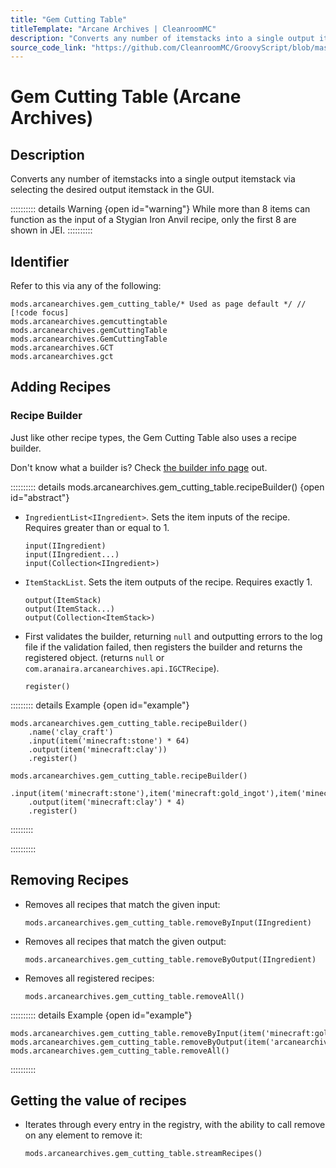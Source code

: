 ```yaml
---
title: "Gem Cutting Table"
titleTemplate: "Arcane Archives | CleanroomMC"
description: "Converts any number of itemstacks into a single output itemstack via selecting the desired output itemstack in the GUI."
source_code_link: "https://github.com/CleanroomMC/GroovyScript/blob/master/src/main/java/com/cleanroommc/groovyscript/compat/mods/arcanearchives/GemCuttingTable.java"
---
```


# Gem Cutting Table (Arcane Archives)

## Description

Converts any number of itemstacks into a single output itemstack via selecting the desired output itemstack in the GUI.

:::::::::: details Warning {open id="warning"}
While more than 8 items can function as the input of a Stygian Iron Anvil recipe, only the first 8 are shown in JEI.
::::::::::

## Identifier

Refer to this via any of the following:

```groovy:no-line-numbers {1}
mods.arcanearchives.gem_cutting_table/* Used as page default */ // [!code focus]
mods.arcanearchives.gemcuttingtable
mods.arcanearchives.gemCuttingTable
mods.arcanearchives.GemCuttingTable
mods.arcanearchives.GCT
mods.arcanearchives.gct
```


## Adding Recipes

### Recipe Builder

Just like other recipe types, the Gem Cutting Table also uses a recipe builder.

Don't know what a builder is? Check [the builder info page](../../getting_started/builder.md) out.

:::::::::: details mods.arcanearchives.gem_cutting_table.recipeBuilder() {open id="abstract"}
- `IngredientList<IIngredient>`. Sets the item inputs of the recipe. Requires greater than or equal to 1.

    ```groovy:no-line-numbers
    input(IIngredient)
    input(IIngredient...)
    input(Collection<IIngredient>)
    ```

- `ItemStackList`. Sets the item outputs of the recipe. Requires exactly 1.

    ```groovy:no-line-numbers
    output(ItemStack)
    output(ItemStack...)
    output(Collection<ItemStack>)
    ```

- First validates the builder, returning `null` and outputting errors to the log file if the validation failed, then registers the builder and returns the registered object. (returns `null` or `com.aranaira.arcanearchives.api.IGCTRecipe`).

    ```groovy:no-line-numbers
    register()
    ```

::::::::: details Example {open id="example"}
```groovy:no-line-numbers
mods.arcanearchives.gem_cutting_table.recipeBuilder()
    .name('clay_craft')
    .input(item('minecraft:stone') * 64)
    .output(item('minecraft:clay'))
    .register()

mods.arcanearchives.gem_cutting_table.recipeBuilder()
    .input(item('minecraft:stone'),item('minecraft:gold_ingot'),item('minecraft:gold_nugget'))
    .output(item('minecraft:clay') * 4)
    .register()
```

:::::::::

::::::::::

## Removing Recipes

- Removes all recipes that match the given input:

    ```groovy:no-line-numbers
    mods.arcanearchives.gem_cutting_table.removeByInput(IIngredient)
    ```

- Removes all recipes that match the given output:

    ```groovy:no-line-numbers
    mods.arcanearchives.gem_cutting_table.removeByOutput(IIngredient)
    ```

- Removes all registered recipes:

    ```groovy:no-line-numbers
    mods.arcanearchives.gem_cutting_table.removeAll()
    ```

:::::::::: details Example {open id="example"}
```groovy:no-line-numbers
mods.arcanearchives.gem_cutting_table.removeByInput(item('minecraft:gold_nugget'))
mods.arcanearchives.gem_cutting_table.removeByOutput(item('arcanearchives:shaped_quartz'))
mods.arcanearchives.gem_cutting_table.removeAll()
```

::::::::::

## Getting the value of recipes

- Iterates through every entry in the registry, with the ability to call remove on any element to remove it:

    ```groovy:no-line-numbers
    mods.arcanearchives.gem_cutting_table.streamRecipes()
    ```
